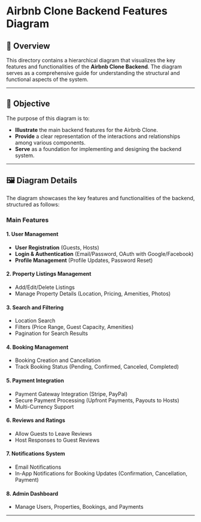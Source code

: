 # **Airbnb Clone Backend Features Diagram**

## 📜 Overview  
This directory contains a hierarchical diagram that visualizes the key features and functionalities of the **Airbnb Clone Backend**. The diagram serves as a comprehensive guide for understanding the structural and functional aspects of the system.

---

## 🎯 Objective  
The purpose of this diagram is to:  
- **Illustrate** the main backend features for the Airbnb Clone.  
- **Provide** a clear representation of the interactions and relationships among various components.  
- **Serve** as a foundation for implementing and designing the backend system.  

---

## 🖼️ Diagram Details  

The diagram showcases the key features and functionalities of the backend, structured as follows:  

### **Main Features**  

#### **1. User Management**  
- **User Registration** (Guests, Hosts)  
- **Login & Authentication** (Email/Password, OAuth with Google/Facebook)  
- **Profile Management** (Profile Updates, Password Reset)  

#### **2. Property Listings Management**  
- Add/Edit/Delete Listings  
- Manage Property Details (Location, Pricing, Amenities, Photos)  

#### **3. Search and Filtering**  
- Location Search  
- Filters (Price Range, Guest Capacity, Amenities)  
- Pagination for Search Results  

#### **4. Booking Management**  
- Booking Creation and Cancellation  
- Track Booking Status (Pending, Confirmed, Canceled, Completed)  

#### **5. Payment Integration**  
- Payment Gateway Integration (Stripe, PayPal)  
- Secure Payment Processing (Upfront Payments, Payouts to Hosts)  
- Multi-Currency Support  

#### **6. Reviews and Ratings**  
- Allow Guests to Leave Reviews  
- Host Responses to Guest Reviews  

#### **7. Notifications System**  
- Email Notifications  
- In-App Notifications for Booking Updates (Confirmation, Cancellation, Payment)  

#### **8. Admin Dashboard**  
- Manage Users, Properties, Bookings, and Payments  

---
